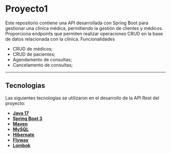 # Proyecto1
Este repositorio contiene una API desarrollada con Spring Boot para gestionar una clínica médica, permitiendo la gestión de clientes y médicos. Proporciona endpoints que permiten realizar operaciones CRUD  en la base de datos relacionada con la clínica.
Funcionalidades

-  CRUD de médicos;
-  CRUD de pacientes;
-  Agendamento de consultas;
-  Cancelamento de consultas;

---

##  Tecnologias

Las siguientes tecnologías se utilizaron en el desarrollo de la API Rest del proyecto:

- **[Java 17](https://www.oracle.com/java)**
- **[Spring Boot 3](https://spring.io/projects/spring-boot)**
- **[Maven](https://maven.apache.org)**
- **[MySQL](https://www.mysql.com)**
- **[Hibernate](https://hibernate.org)**
- **[Flyway](https://flywaydb.org)**
- **[Lombok](https://projectlombok.org)**
